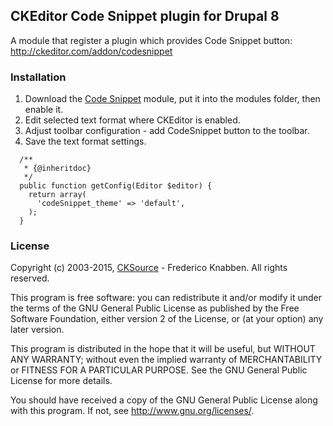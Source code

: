CKEditor Code Snippet plugin for Drupal 8
-----------------------------------------

A module that register a plugin which provides Code Snippet button: http://ckeditor.com/addon/codesnippet

### Installation

1. Download the [Code Snippet](https://github.com/euphoricMV/codesnippet) module, put it into the modules folder, then enable it.
2. Edit selected text format where CKEditor is enabled.
3. Adjust toolbar configuration - add CodeSnippet button to the toolbar.
4. Save the text format settings.

```
  /**
   * {@inheritdoc}
   */
  public function getConfig(Editor $editor) {
    return array(
      'codeSnippet_theme' => 'default',
    );
  }
```

### License

Copyright (c) 2003-2015, [CKSource](http://cksource.com/) - Frederico Knabben. All rights reserved.

This program is free software: you can redistribute it and/or modify
it under the terms of the GNU General Public License as published by
the Free Software Foundation, either version 2 of the License, or
(at your option) any later version.

This program is distributed in the hope that it will be useful,
but WITHOUT ANY WARRANTY; without even the implied warranty of
MERCHANTABILITY or FITNESS FOR A PARTICULAR PURPOSE.  See the
GNU General Public License for more details.

You should have received a copy of the GNU General Public License
along with this program.  If not, see <http://www.gnu.org/licenses/>.
